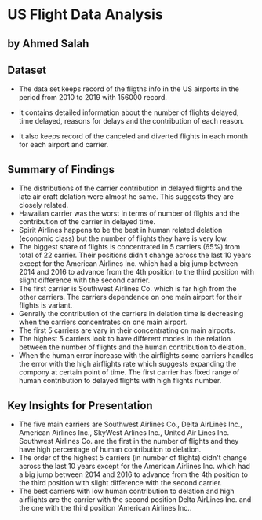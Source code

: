# US Flight Data Analysis
## by Ahmed Salah


## Dataset

* The data set keeps record of the fligths info in the US airports in the period from 2010 to 2019 with 156000 record.

* It contains detailed information about the number of flights delayed, time delayed, reasons for delays and the contribution of each reason. 

* It also keeps record of the canceled and diverted flights in each month for each airport and carrier.

## Summary of Findings

* The distributions of the carrier contribution in delayed flights and the late air craft delation were almost he same. This suggests they are closely related. 
* Hawaiian carrier was the worst in terms of number of flights and the contribution of the carrier in delayed time. 
* Spirit Airlines happens to be the best in human related delation (economic class) but the number of flights they have is very low. 
* The biggest share of flights is concentrated in 5 carriers (65%) from total of 22 carrier. Their positions didn't change across the last 10 years except for the American Airlines Inc. which had a big jump between 2014 and 2016 to advance from the 4th position to the third position with slight difference with the second carrier. 
* The first carrier is Southwest Airlines Co. which is far high from the other carriers. The carriers dependence on one main airport for their flights is variant. 
* Genrally the contribution of the carriers in delation time is decreasing when the carriers concentrates on one main airport. 
* The first 5 carriers are vary in their concentrating on main airports. 
* The highest 5 carriers look to have different modes in the relation between the number of flights and the human contribution to delation. 
* When the human error increase with the airflights some carriers handles the error with the high airflights rate which suggests expanding the compony at certain point of time. The first carrier has fixed range of human contribution to delayed flights with high flights number.


## Key Insights for Presentation

* The five main carriers are Southwest Airlines Co., Delta AirLines Inc., American Airlines Inc., SkyWest Arlines Inc., United Air Lines Inc. Southwest Airlines Co. are the first in the number of flights and they have high percentage of human contribution to delation. 
* The order of the highest 5 carriers (in number of flights) didn't change across the last 10 years except for the American Airlines Inc. which had a big jump between 2014 and 2016 to advance from the 4th position to the third position with slight difference with the second carrier. 
* The best carriers with low human contribution to delation and high airflights are the carrier with the second position Delta AirLines Inc. and the one with the third position 'American Airlines Inc..  
